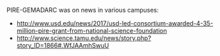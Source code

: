 PIRE-GEMADARC was on news in various campuses:

- <http://www.usd.edu/news/2017/usd-led-consortium-awarded-4-35-million-pire-grant-from-national-science-foundation>
- <http://www.science.tamu.edu/news/story.php?story_ID=1866#.WfJAAmhSwuU>
